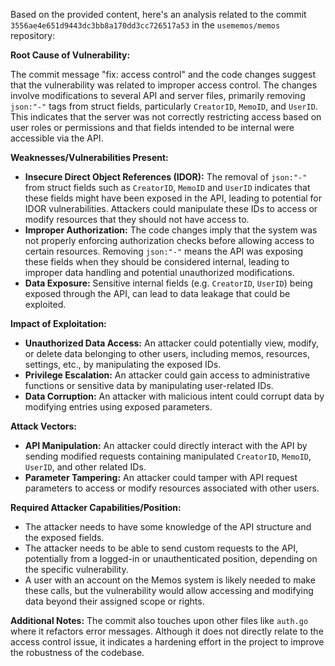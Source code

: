Based on the provided content, here's an analysis related to the commit `3556ae4e651d9443dc3bb8a170dd3cc726517a53` in the `usememos/memos` repository:

**Root Cause of Vulnerability:**

The commit message "fix: access control" and the code changes suggest that the vulnerability was related to improper access control. The changes involve modifications to several API and server files, primarily removing `json:"-"` tags from struct fields, particularly `CreatorID`, `MemoID`, and `UserID`. This indicates that the server was not correctly restricting access based on user roles or permissions and that fields intended to be internal were accessible via the API.

**Weaknesses/Vulnerabilities Present:**

*   **Insecure Direct Object References (IDOR):** The removal of `json:"-"` from struct fields such as `CreatorID`, `MemoID` and `UserID` indicates that these fields might have been exposed in the API, leading to potential for IDOR vulnerabilities. Attackers could manipulate these IDs to access or modify resources that they should not have access to.
*   **Improper Authorization:** The code changes imply that the system was not properly enforcing authorization checks before allowing access to certain resources. Removing `json:"-"` means the API was exposing these fields when they should be considered internal, leading to improper data handling and potential unauthorized modifications.
*   **Data Exposure:** Sensitive internal fields (e.g. `CreatorID`, `UserID`) being exposed through the API, can lead to data leakage that could be exploited.

**Impact of Exploitation:**

*   **Unauthorized Data Access:** An attacker could potentially view, modify, or delete data belonging to other users, including memos, resources, settings, etc., by manipulating the exposed IDs.
*   **Privilege Escalation:** An attacker could gain access to administrative functions or sensitive data by manipulating user-related IDs.
*   **Data Corruption:** An attacker with malicious intent could corrupt data by modifying entries using exposed parameters.

**Attack Vectors:**

*   **API Manipulation:** An attacker could directly interact with the API by sending modified requests containing manipulated `CreatorID`, `MemoID`, `UserID`, and other related IDs.
*   **Parameter Tampering:** An attacker could tamper with API request parameters to access or modify resources associated with other users.

**Required Attacker Capabilities/Position:**

*   The attacker needs to have some knowledge of the API structure and the exposed fields.
*   The attacker needs to be able to send custom requests to the API, potentially from a logged-in or unauthenticated position, depending on the specific vulnerability.
*   A user with an account on the Memos system is likely needed to make these calls, but the vulnerability would allow accessing and modifying data beyond their assigned scope or rights.

**Additional Notes:**
The commit also touches upon other files like `auth.go` where it refactors error messages. Although it does not directly relate to the access control issue, it indicates a hardening effort in the project to improve the robustness of the codebase.